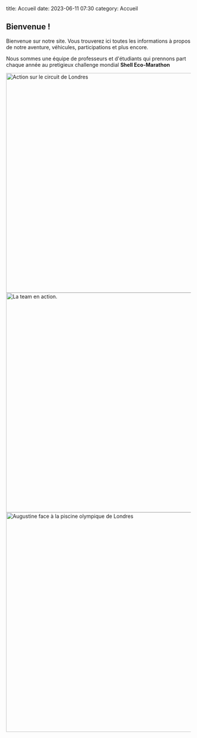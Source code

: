 title: Accueil
date: 2023-06-11 07:30
category: Accueil


## Bienvenue !

Bienvenue sur notre site. Vous trouverez ici toutes les informations à propos de notre aventure, véhicules, participations et plus encore.

Nous sommes une équipe de professeurs et d'étudiants qui prennons part chaque année au pretigieux challenge mondial **Shell Eco-Marathon**

<img src="{static}/images/34046196344_6565d4c3d1_o.jpg" width="600" alt="Action sur le circuit de Londres">

<img src="{static}/images/CPN-3776GBD2B-1642.jpg" width="600" alt="La team en action.">
<img src="{static}/images/34849262346_6913770b79_o.jpg" width="600" alt="Augustine face à la piscine olympique de Londres">






